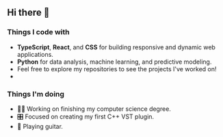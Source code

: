 ## Hi there 👋

### Things I code with 
- **TypeScript**, **React**, and **CSS** for building responsive and dynamic web applications.
- **Python** for data analysis, machine learning, and predictive modeling.
- Feel free to explore my repositories to see the projects I've worked on!
- 
### Things I'm doing
- 👨‍💻 Working on finishing my computer science degree. 
- 🎛️ Focused on creating my first C++ VST plugin.
- 🎸 Playing guitar.
  





